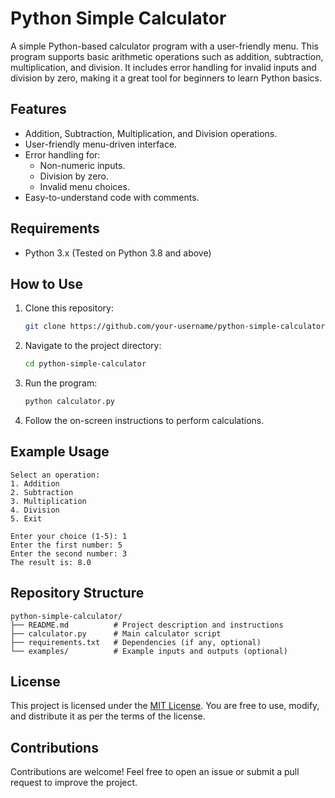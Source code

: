 
# Python Simple Calculator

A simple Python-based calculator program with a user-friendly menu. This program supports basic arithmetic operations such as addition, subtraction, multiplication, and division. It includes error handling for invalid inputs and division by zero, making it a great tool for beginners to learn Python basics.

## Features
- Addition, Subtraction, Multiplication, and Division operations.
- User-friendly menu-driven interface.
- Error handling for:
  - Non-numeric inputs.
  - Division by zero.
  - Invalid menu choices.
- Easy-to-understand code with comments.

## Requirements
- Python 3.x (Tested on Python 3.8 and above)

## How to Use
1. Clone this repository:
   ```bash
   git clone https://github.com/your-username/python-simple-calculator.git
   ```
2. Navigate to the project directory:
   ```bash
   cd python-simple-calculator
   ```
3. Run the program:
   ```bash
   python calculator.py
   ```

4. Follow the on-screen instructions to perform calculations.

## Example Usage
```
Select an operation:
1. Addition
2. Subtraction
3. Multiplication
4. Division
5. Exit

Enter your choice (1-5): 1
Enter the first number: 5
Enter the second number: 3
The result is: 8.0
```

## Repository Structure
```
python-simple-calculator/
├── README.md          # Project description and instructions
├── calculator.py      # Main calculator script
├── requirements.txt   # Dependencies (if any, optional)
└── examples/          # Example inputs and outputs (optional)
```

## License
This project is licensed under the [MIT License](LICENSE). You are free to use, modify, and distribute it as per the terms of the license.

## Contributions
Contributions are welcome! Feel free to open an issue or submit a pull request to improve the project.
